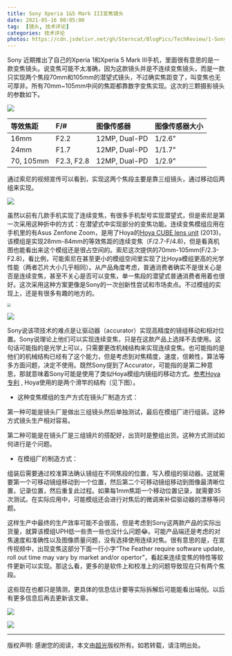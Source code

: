 ```yaml
---
title: Sony Xperia 1&5 Mark III变焦镜头
date: 2021-05-16 00:05:00
tag:  [镜头, 技术评论]
categories: 技术评论
photos: https://cdn.jsdelivr.net/gh/Sterncat/BlogPics/TechReview/1-SonyZoom/1.png
---
```


Sony 近期推出了自己的Xperia 1和Xperia 5 Mark III手机，里面很有意思的是一款变焦镜头。说变焦可能不太准确，因为这款镜头并是不连续变焦镜头，而是一款只实现两个焦段70mm和105mm的潜望式镜头，不过确实焦距变了，叫变焦也无可厚非。所有70mm~105mm中间的焦距都靠数字变焦实现。这次的三颗摄影镜头的参数如下。

<!--more-->

![](https://cdn.jsdelivr.net/gh/Sterncat/BlogPics/TechReview/1-SonyZoom/2.jpg)

| 等效焦距  | F/#        | 图像传感器    | 图像传感器大小 |
| :-------- | :--------- | :------------ | -------------- |
| 16mm      | F2.2       | 12MP, Dual-PD | 1/2.6"         |
| 24mm      | F1.7       | 12MP, Dual-PD | 1/1.7"         |
| 70, 105mm | F2.3, F2.8 | 12MP, Dual-PD | 1/2.9"         |

通过索尼的视频宣传可以看到，实现这两个焦段主要是靠三组镜头，通过移动后两组来实现。

![](https://cdn.jsdelivr.net/gh/Sterncat/BlogPics/TechReview/1-SonyZoom/3.gif)

虽然以前有几款手机实现了连续变焦，有很多手机型号实现潜望式，但是索尼是第一次采用这种折中的方式：在潜望式中实现部分的变焦功能。连续变焦模组应用在手机里的有Asus Zenfone Zoom，是用了Hoya的[Hoya CUBE lens unit](https://www.hoya.co.jp/english/company/news/20130801.html) (2013)，该模组是实现28mm-84mm的等效焦距的连续变焦（F/2.7-F/4.8)，但是看真机图也能看出来这个模组还是很占空间的。索尼这次提供的70mm-105mm(F/2.3-F2.8)，看比例，可能索尼在甚至更小的模组空间里实现了比Hoya模组更高的光学性能（两者芯片大小几乎相同）。从产品角度考虑，普通消费者确实不是很关心是否是连续变焦，甚至不关心是否可以变焦，单一焦段的潜望式普通消费者用着也很好。这次采用这种方案更像是Sony的一次创新性尝试和市场卖点。不过模组的实现上，还是有很多有趣的地方的。

<img src="https://cdn.jsdelivr.net/gh/Sterncat/BlogPics/TechReview/1-SonyZoom/4.jpg" style="zoom:50%;" />

![](https://cdn.jsdelivr.net/gh/Sterncat/BlogPics/TechReview/1-SonyZoom/5.jpg)

Sony说该项技术的难点是让驱动器（accurator）实现高精度的镜组移动和相对位置。Sony说理论上他们可以实现连续变焦，只是在这款产品上选择不去使用。这句话可能指的是光学上可以，只需要更改机械结构来实现连续变焦。也可能指的是他们的机械结构已经有了这个能力，但是考虑到对焦精度，速度，信赖性，算法等多方面问题，决定不使用。既然Sony提到了Accurator，可能指的是第二种意思，那就意味着Sony可能是使用了类似Hoya模组内镜组的移动方式。[参考Hoya专利](https://patentimages.storage.googleapis.com/31/05/13/42943b59e3e33a/JP2015079047A.pdf) , Hoya使用的是两个滑竿的结构（见下图）。

* 这种变焦模组的生产方式在镜头厂制造方式：

第一种可能是镜头厂是做出三组镜头然后单独测试，最后在模组厂进行组装。这种方式镜头生产相对容易。

第二种可能是在镜头厂是三组镜片的搭配好，出货时是整组出货。这种方式测试如何进行是个问题。

* 在模组厂的制造方式：

组装后需要通过校准算法确认镜组在不同焦段的位置，写入模组的驱动器。这就需要第一个可移动镜组移动到一个位置，然后第二个可移动镜组移动到图像最清晰位置，记录位置，然后重复此过程。如果每1mm焦距一个移动位置记录，就需要35次测试。在实际应用中，可能模组还会进行对焦后的微调来补偿驱动器的漂移等问题。

这样生产中最终的生产效率可能不会很高，但是考虑到Sony这两款产品的实际出货量，就算该模组UPH低一些贵一些也没什么问题😂。可能产品端还是考虑的对焦速度和准确性以及图像质量问题，没有选择使用连续对焦。很有意思的是，在宣传视频中，出现变焦这部分下面一行小字“The Feather require software update, roll out time may vary by market and/or opertor”，看起来连续变焦的特性等软件更新可以实现。那这么看，更多的是软件上和校准上的问题导致现在只有两个焦段。

这些现在也都只是猜测，更具体的信息估计要等实际拆解后可能能看出端倪。以后有更多信息后再去更新该文章。

![](https://cdn.jsdelivr.net/gh/Sterncat/BlogPics/TechReview/1-SonyZoom/6.jpg)

![](https://cdn.jsdelivr.net/gh/Sterncat/BlogPics/TechReview/1-SonyZoom/7.png)





-----

版权声明: 感谢您的阅读，本文由[超光](https://faster-than-light.net/)版权所有。如若转载，请注明出处。



